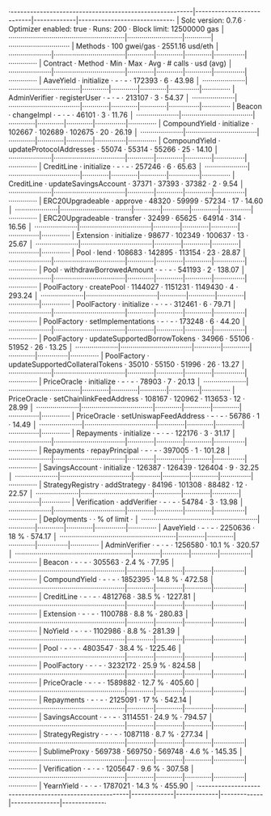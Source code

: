 ·--------------------------------------------------------|---------------------------|-------------|-----------------------------·
|                  Solc version: 0.7.6                   ·  Optimizer enabled: true  ·  Runs: 200  ·  Block limit: 12500000 gas  │
·························································|···························|·············|······························
|  Methods                                               ·              100 gwei/gas               ·       2551.16 usd/eth       │
·····················|···································|·············|·············|·············|···············|··············
|  Contract          ·  Method                           ·  Min        ·  Max        ·  Avg        ·  # calls      ·  usd (avg)  │
·····················|···································|·············|·············|·············|···············|··············
|  AaveYield         ·  initialize                       ·          -  ·          -  ·     172393  ·            6  ·      43.98  │
·····················|···································|·············|·············|·············|···············|··············
|  AdminVerifier     ·  registerUser                     ·          -  ·          -  ·     213107  ·            3  ·      54.37  │
·····················|···································|·············|·············|·············|···············|··············
|  Beacon            ·  changeImpl                       ·          -  ·          -  ·      46101  ·            3  ·      11.76  │
·····················|···································|·············|·············|·············|···············|··············
|  CompoundYield     ·  initialize                       ·     102667  ·     102689  ·     102675  ·           20  ·      26.19  │
·····················|···································|·············|·············|·············|···············|··············
|  CompoundYield     ·  updateProtocolAddresses          ·      55074  ·      55314  ·      55266  ·           25  ·      14.10  │
·····················|···································|·············|·············|·············|···············|··············
|  CreditLine        ·  initialize                       ·          -  ·          -  ·     257246  ·            6  ·      65.63  │
·····················|···································|·············|·············|·············|···············|··············
|  CreditLine        ·  updateSavingsAccount             ·      37371  ·      37393  ·      37382  ·            2  ·       9.54  │
·····················|···································|·············|·············|·············|···············|··············
|  ERC20Upgradeable  ·  approve                          ·      48320  ·      59999  ·      57234  ·           17  ·      14.60  │
·····················|···································|·············|·············|·············|···············|··············
|  ERC20Upgradeable  ·  transfer                         ·      32499  ·      65625  ·      64914  ·          314  ·      16.56  │
·····················|···································|·············|·············|·············|···············|··············
|  Extension         ·  initialize                       ·      98677  ·     102349  ·     100637  ·           13  ·      25.67  │
·····················|···································|·············|·············|·············|···············|··············
|  Pool              ·  lend                             ·     108683  ·     142895  ·     113154  ·           23  ·      28.87  │
·····················|···································|·············|·············|·············|···············|··············
|  Pool              ·  withdrawBorrowedAmount           ·          -  ·          -  ·     541193  ·            2  ·     138.07  │
·····················|···································|·············|·············|·············|···············|··············
|  PoolFactory       ·  createPool                       ·    1144027  ·    1151231  ·    1149430  ·            4  ·     293.24  │
·····················|···································|·············|·············|·············|···············|··············
|  PoolFactory       ·  initialize                       ·          -  ·          -  ·     312461  ·            6  ·      79.71  │
·····················|···································|·············|·············|·············|···············|··············
|  PoolFactory       ·  setImplementations               ·          -  ·          -  ·     173248  ·            6  ·      44.20  │
·····················|···································|·············|·············|·············|···············|··············
|  PoolFactory       ·  updateSupportedBorrowTokens      ·      34966  ·      55106  ·      51952  ·           26  ·      13.25  │
·····················|···································|·············|·············|·············|···············|··············
|  PoolFactory       ·  updateSupportedCollateralTokens  ·      35010  ·      55150  ·      51996  ·           26  ·      13.27  │
·····················|···································|·············|·············|·············|···············|··············
|  PriceOracle       ·  initialize                       ·          -  ·          -  ·      78903  ·            7  ·      20.13  │
·····················|···································|·············|·············|·············|···············|··············
|  PriceOracle       ·  setChainlinkFeedAddress          ·     108167  ·     120962  ·     113653  ·           12  ·      28.99  │
·····················|···································|·············|·············|·············|···············|··············
|  PriceOracle       ·  setUniswapFeedAddress            ·          -  ·          -  ·      56786  ·            1  ·      14.49  │
·····················|···································|·············|·············|·············|···············|··············
|  Repayments        ·  initialize                       ·          -  ·          -  ·     122176  ·            3  ·      31.17  │
·····················|···································|·············|·············|·············|···············|··············
|  Repayments        ·  repayPrincipal                   ·          -  ·          -  ·     397005  ·            1  ·     101.28  │
·····················|···································|·············|·············|·············|···············|··············
|  SavingsAccount    ·  initialize                       ·     126387  ·     126439  ·     126404  ·            9  ·      32.25  │
·····················|···································|·············|·············|·············|···············|··············
|  StrategyRegistry  ·  addStrategy                      ·      84196  ·     101308  ·      88482  ·           12  ·      22.57  │
·····················|···································|·············|·············|·············|···············|··············
|  Verification      ·  addVerifier                      ·          -  ·          -  ·      54784  ·            3  ·      13.98  │
·····················|···································|·············|·············|·············|···············|··············
|  Deployments                                           ·                                         ·  % of limit   ·             │
·························································|·············|·············|·············|···············|··············
|  AaveYield                                             ·          -  ·          -  ·    2250636  ·         18 %  ·     574.17  │
·························································|·············|·············|·············|···············|··············
|  AdminVerifier                                         ·          -  ·          -  ·    1256580  ·       10.1 %  ·     320.57  │
·························································|·············|·············|·············|···············|··············
|  Beacon                                                ·          -  ·          -  ·     305563  ·        2.4 %  ·      77.95  │
·························································|·············|·············|·············|···············|··············
|  CompoundYield                                         ·          -  ·          -  ·    1852395  ·       14.8 %  ·     472.58  │
·························································|·············|·············|·············|···············|··············
|  CreditLine                                            ·          -  ·          -  ·    4812768  ·       38.5 %  ·    1227.81  │
·························································|·············|·············|·············|···············|··············
|  Extension                                             ·          -  ·          -  ·    1100788  ·        8.8 %  ·     280.83  │
·························································|·············|·············|·············|···············|··············
|  NoYield                                               ·          -  ·          -  ·    1102986  ·        8.8 %  ·     281.39  │
·························································|·············|·············|·············|···············|··············
|  Pool                                                  ·          -  ·          -  ·    4803547  ·       38.4 %  ·    1225.46  │
·························································|·············|·············|·············|···············|··············
|  PoolFactory                                           ·          -  ·          -  ·    3232172  ·       25.9 %  ·     824.58  │
·························································|·············|·············|·············|···············|··············
|  PriceOracle                                           ·          -  ·          -  ·    1589882  ·       12.7 %  ·     405.60  │
·························································|·············|·············|·············|···············|··············
|  Repayments                                            ·          -  ·          -  ·    2125091  ·         17 %  ·     542.14  │
·························································|·············|·············|·············|···············|··············
|  SavingsAccount                                        ·          -  ·          -  ·    3114551  ·       24.9 %  ·     794.57  │
·························································|·············|·············|·············|···············|··············
|  StrategyRegistry                                      ·          -  ·          -  ·    1087118  ·        8.7 %  ·     277.34  │
·························································|·············|·············|·············|···············|··············
|  SublimeProxy                                          ·     569738  ·     569750  ·     569748  ·        4.6 %  ·     145.35  │
·························································|·············|·············|·············|···············|··············
|  Verification                                          ·          -  ·          -  ·    1205647  ·        9.6 %  ·     307.58  │
·························································|·············|·············|·············|···············|··············
|  YearnYield                                            ·          -  ·          -  ·    1787021  ·       14.3 %  ·     455.90  │
·--------------------------------------------------------|-------------|-------------|-------------|---------------|-------------·
